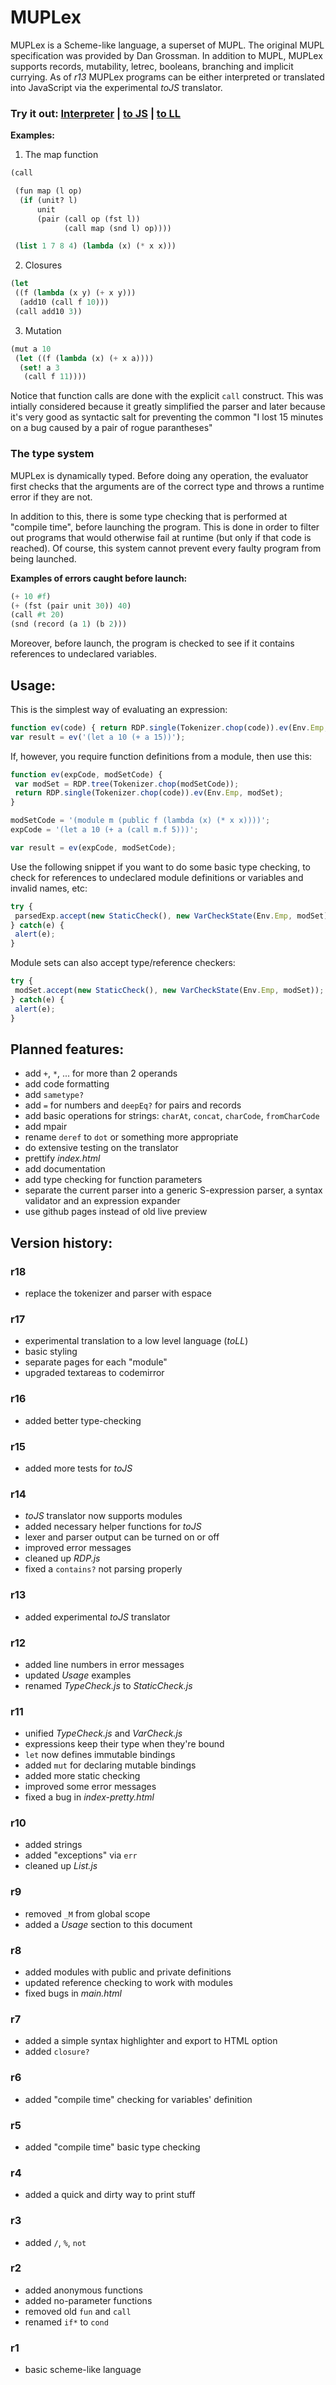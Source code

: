 MUPLex
======

MUPLex is a Scheme-like language, a superset of MUPL. The original MUPL specification was provided by Dan Grossman.
In addition to MUPL, MUPLex supports records, mutability, letrec, booleans, branching and implicit currying.
As of *r13* MUPLex programs can be either interpreted or translated into JavaScript via the experimental *toJS* translator.

### Try it out: [Interpreter](http://adrianton3.github.io/muplex/demo/main) | [to JS](http://adrianton3.github.io/muplex/demo/to-js) | [to LL](http://adrianton3.github.io/muplex/demo/to-ll)

**Examples:**

1. The map function

```scheme
(call

 (fun map (l op)
  (if (unit? l)
      unit
      (pair (call op (fst l))
            (call map (snd l) op))))

 (list 1 7 8 4) (lambda (x) (* x x)))
```

2. Closures

```scheme
(let
 ((f (lambda (x y) (+ x y)))
  (add10 (call f 10)))
 (call add10 3))
```

3. Mutation

```scheme
(mut a 10
 (let ((f (lambda (x) (+ x a))))
  (set! a 3
   (call f 11))))
```

Notice that function calls are done with the explicit `call` construct.
This was intially considered because it greatly simplified the parser and later because
it's very good as syntactic salt for preventing the common "I lost 15 minutes on a bug caused by a pair of rogue parantheses"


### The type system
MUPLex is dynamically typed. Before doing any operation, the evaluator first checks that the arguments
are of the correct type and throws a runtime error if they are not.

In addition to this, there is some type checking that is performed at "compile time", before launching the program.
This is done in order to filter out programs that would otherwise fail at runtime (but only if that code is reached).
Of course, this system cannot prevent every faulty program from being launched.

**Examples of errors caught before launch:**

```scheme
(+ 10 #f)
(+ (fst (pair unit 30)) 40)
(call #t 20)
(snd (record (a 1) (b 2)))
```

Moreover, before launch, the program is checked to see if it contains references to undeclared variables.

Usage:
------

This is the simplest way of evaluating an expression:

```js
function ev(code) { return RDP.single(Tokenizer.chop(code)).ev(Env.Emp, ModuleSet.getEmp()); }
var result = ev('(let a 10 (+ a 15))');
```

If, however, you require function definitions from a module, then use this:

```js
function ev(expCode, modSetCode) {
 var modSet = RDP.tree(Tokenizer.chop(modSetCode));
 return RDP.single(Tokenizer.chop(code)).ev(Env.Emp, modSet);
}

modSetCode = '(module m (public f (lambda (x) (* x x))))';
expCode = '(let a 10 (+ a (call m.f 5)))';

var result = ev(expCode, modSetCode);
```

Use the following snippet if you want to do some basic type checking, to check for references to
undeclared module definitions or variables and invalid names, etc:

```js
try {
 parsedExp.accept(new StaticCheck(), new VarCheckState(Env.Emp, modSet));
} catch(e) {
 alert(e);
}
```

Module sets can also accept type/reference checkers:

```js
try {
 modSet.accept(new StaticCheck(), new VarCheckState(Env.Emp, modSet));
} catch(e) {
 alert(e);
}
```

Planned features:
-----------------

* add `+`, `*`, ... for more than 2 operands
* add code formatting
* add `sametype?`
* add `=` for numbers and `deepEq?` for pairs and records
* add basic operations for strings: `charAt`, `concat`, `charCode`, `fromCharCode`
* add mpair
* rename `deref` to `dot` or something more appropriate
* do extensive testing on the translator
* prettify *index.html*
* add documentation
* add type checking for function parameters
* separate the current parser into a generic S-expression parser, a syntax validator and an expression expander
* use github pages instead of old live preview

Version history:
----------------

### r18

* replace the tokenizer and parser with espace

### r17

* experimental translation to a low level language (*toLL*)
* basic styling
* separate pages for each "module"
* upgraded textareas to codemirror

### r16

* added better type-checking

### r15

* added more tests for *toJS*

### r14

* *toJS* translator now supports modules
* added necessary helper functions for *toJS*
* lexer and parser output can be turned on or off
* improved error messages
* cleaned up *RDP.js*
* fixed a `contains?` not parsing properly

### r13

* added experimental *toJS* translator

### r12

* added line numbers in error messages
* updated *Usage* examples
* renamed *TypeCheck.js* to *StaticCheck.js*

### r11

* unified *TypeCheck.js* and *VarCheck.js*
* expressions keep their type when they're bound
* `let` now defines immutable bindings
* added `mut` for declaring mutable bindings
* added more static checking
* improved some error messages
* fixed a bug in *index-pretty.html*

### r10

* added strings
* added "exceptions" via `err`
* cleaned up *List.js*

### r9

* removed `_M` from global scope
* added a *Usage* section to this document

### r8

* added modules with public and private definitions
* updated reference checking to work with modules
* fixed bugs in *main.html*

### r7

* added a simple syntax highlighter and export to HTML option
* added `closure?`

### r6

* added "compile time" checking for variables' definition

### r5

* added "compile time" basic type checking

### r4

* added a quick and dirty way to print stuff

### r3

* added `/`, `%`, `not`

### r2

* added anonymous functions
* added no-parameter functions
* removed old `fun` and `call`
* renamed `if*` to `cond`

### r1

* basic scheme-like language
